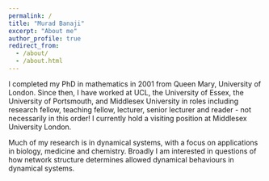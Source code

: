 ```yaml
---
permalink: /
title: "Murad Banaji"
excerpt: "About me"
author_profile: true
redirect_from: 
  - /about/
  - /about.html
---
```


I completed my PhD in mathematics in 2001 from Queen Mary, University of London. Since then, I have worked at UCL, the University of Essex, the University of Portsmouth, and Middlesex University in roles including research fellow, teaching fellow, lecturer, senior lecturer and reader - not necessarily in this order! I currently hold a visiting position at Middlesex University London. 

Much of my research is in dynamical systems, with a focus on applications in biology, medicine and chemistry. Broadly I am interested in questions of how network structure determines allowed dynamical behaviours in dynamical systems.


